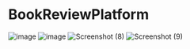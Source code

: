 # BookReviewPlatform
![image](https://github.com/user-attachments/assets/ec04673f-d8f7-4ab3-896b-5d4537bb5659)
![image](https://github.com/user-attachments/assets/153f4f9b-1780-4b10-9d90-bf2670abccde)
![Screenshot (8)](https://github.com/user-attachments/assets/c71ad81e-6987-49ee-8522-08b463bd76c1)
![Screenshot (9)](https://github.com/user-attachments/assets/340a2425-5ef6-4084-b698-75a764c8c5da)

